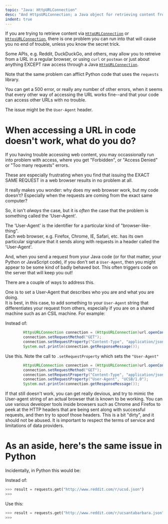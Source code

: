 ```yaml
---
topic: "Java: HttpURLConnection"
desc: "And HttpsURLConnection; a Java object for retrieving content from a URL"
indent: true
---
```


If you are trying to retrieve content via 
[`HttpURLConnection`](https://docs.oracle.com/javase/8/docs/api/java/net/HttpURLConnection.html) or 
[`HttpsURLConnection`](https://docs.oracle.com/javase/8/docs/api/java/net/HttpsURLConnection.html), there is
one problem you can run into that will cause you no end of trouble, unless you know the secret trick.

Some APIs, e.g. Reddit, DuckDuckGo, and others, may allow you to retreive from a URL in a regular browser, or
using `curl` or `postman` or just about anything EXCEPT raw access through a 
Java [`HttpURLConnection`](https://docs.oracle.com/javase/8/docs/api/java/net/HttpURLConnection.html).

Note that the same problem can afflict Python code that uses the `requests` library.

You can get a 500 error, or really any number of other errors, when it seems that every other way of accessing
the URL works fine--and that your code can access other URLs with no trouble.

The issue might be the `User-Agent` header.


# When accessing a URL in code doesn't work, what do you do?

If you having trouble accessing web content, you may occassionally run into problem with access, where
you get "Forbidden", or "Access Denied" or "Too many requests" errors.

These are especially frustrating when you find that issuing the EXACT SAME REQUEST in a web browser results in no problem at all.

It really makes you wonder: why does my web browser work, but my code doesn't?  Especially when the
requests are coming from the exact same computer?

So, it isn't *always* the case, but it is *often* the case that the problem is something called the 'User-Agent'.

The 'User-Agent' is the identifier for a particular kind of "browser-like-thing".     
Each web browser, e.g. Firefox, Chrome, IE, Safari, etc.
has its own particular signature that it sends along with requests in a header called the 'User-Agent'.

And, when you send a request from your Java code (or for that matter, your Python or JavaScript code), 
if you don't set a `User-Agent`, then you might appear to
be some kind of badly behaved bot.   This often triggers code on the server that will keep you out!

There are a couple of ways to address this.

One is to set a User-Agent that describes who you are and what you are doing.  
It is best, in this case, to add something
to your `User-Agent` string that differentiates your request from others, 
especially if you are on a shared machine such as
an CSIL machine.  For example:

Instead of:

```java
        HttpsURLConnection connection = (HttpsURLConnection)url.openConnection();
        connection.setRequestMethod("GET");
        connection.setRequestProperty("Content-Type", "application/json");
        System.out.println(connection.getResponseMessage());
```

Use this.  Note the call to `.setRequestProperty` which sets the `"User-Agent"`

```java
        HttpsURLConnection connection = (HttpsURLConnection)url.openConnection();
        connection.setRequestMethod("GET");
        connection.setRequestProperty("Content-Type", "application/json");
        connection.setRequestProperty("User-Agent", "UCSB/1.0");
        System.out.println(connection.getResponseMessage());
```

If that still doesn't work, you can get really devious, and try to mimic the User-agent string of an actual browser
that is known to be working.  You can use various developer tools inside browsers such as Chrome and Firefox to peek
at the HTTP headers that are being sent along with successful requests, and then try to spoof those headers.  This is
a bit "dirty", and it should not be abused.    It is important to respect the terms of service and limitations of data
providers.

# As an aside, here's the same issue in Python

Incidentally, in Python this would be:

Instead of:
```python
>>> result = requests.get("http://www.reddit.com/r/ucsd.json")
>>>
```

Use this:
```python
>>> result = requests.get("http://www.reddit.com/r/ucsantabarbara.json", headers = {'User-agent': 'UCSB/1.0'})
>>>
```

